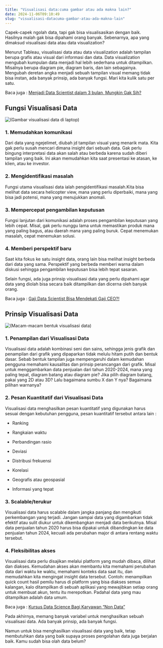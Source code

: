 ```yaml
---
title: "Visualisasi data:cuma gambar atau ada makna lain?"
date: 2024-11-06T09:10:49
slug: "visualisasi-datacuma-gambar-atau-ada-makna-lain"
---
```

Capek-capek ngolah data, tapi gak bisa visualisasikan dengan baik. Hasilnya malah gak bisa dipahami orang banyak. Sebenarnya, apa yang dimaksud visualisasi data atau data visualization?

Menurut Tableau, visualisasi data atau data visualization adalah tampilan berupa grafis atau visual dari informasi dan data. Data visualization mengubah kumpulan data menjadi hal lebih sederhana untuk ditampilkan. Misalnya berupa diagram pie, diagram baris, dan lain sebagainya. Mengubah deretan angka menjadi sebuah tampilan visual memang tidak bisa instan, ada banyak prinsip, ada banyak fungsi. Mari kita kulik satu per satu.

Baca juga : [Menjadi Data Scientist dalam 3 bulan, Mungkin Gak Sih?](https://startupcampus.id/blog/menjadi-data-scientist-hanya-dalam-3-bulan-mungkin-gak-sih/)

## Fungsi Visualisasi Data

![(Gambar visualisasi data di laptop)](https://lh7-us.googleusercontent.com/qSmbGqW742NXHN279C_7caPCLzE0o_dLLCULFPvNqnNjJ0AMoHFa9RVk-U2IeD4VoYK0evQjBPwOs_l6K8KOh5h0M7yA4N4QfpJtHFU9LavxCR4JpGHy_2e0R3T-yjKMUR2RLq4-FJLt-3zo6tlp9iA)

### 1. Memudahkan komunikasi

Dari data yang ngejelimet, diubah jd tampilan visual yang menarik mata. Kita gak perlu susah mencari dimana insight dari sebuah data. Gak perlu bingung interpretasi data akan salah atau berbeda karena sudah diberi tampilan yang baik. Ini akan memudahkan kita saat presentasi ke atasan, ke klien, atau ke investor.

### 2. Mengidentifikasi masalah

Fungsi utama visualisasi data ialah pengidentifikasi masalah.Kita bisa melihat data secara helicopter view, mana yang perlu diperbaiki, mana yang bisa jadi potensi, mana yang menujukkan anomali. 

### 3. Mempercepat pengambilan keputusan

Fungsi lanjutan dari komunikasi adalah proses pengambilan keputusan yang lebih cepat. Misal, gak perlu nunggu lama untuk memastikan produk mana yang paling bagus, atau daerah mana yang paling buruk. Cepat menemukan masalah, cepat menemukan solusi.

### 4. Memberi perspektif baru

Saat kita fokus ke satu insight data, orang lain bisa melihat insight berbeda dari data yang sama. Perspektif yang berbeda memberi warna dalam diskusi sehingga pengambilan keputusan bisa lebih tepat sasaran.

Selain fungsi, ada juga prinsip visualisasi data yang perlu dipahami agar data yang diolah bisa secara baik ditampilkan dan dicerna oleh banyak orang.

Baca juga : [Gaji Data Scientist Bisa Mendekati Gaji CEO?!](https://startupcampus.id/blog/gaji-data-scientist-bisa-mendekati-gaji-ceo/)

## Prinsip Visualisasi Data

![(Macam-macam bentuk visualisasi data)](https://lh7-us.googleusercontent.com/BkA7BMCnINQcxMC3AT0Y3lUHDZSHxLInCbTyU_IBe_HDzGJXxMdYSHZJfxo-Ua7TKE3XygfjXblmHlt5IbD33NiwezK5qznYl_PjAjiFkvBcJGWrghdHvaH2QMILh6tD9uSStNFlrjozZb3mpK0t8hk)

### 1. Penampilan dari Visualisasi Data 

Visualisasi data adalah kombinasi seni dan sains, sehingga jenis grafik dan penampilan dari grafik yang dipaparkan tidak melulu hitam putih dan bentuk dasar. Sebab bentuk tampilan juga mempengaruhi dalam kemudahan pengguna memahami kausalitas dan prinsip perancangan dari grafik. Misal untuk menggambarkan data penjualan dari tahun 2020-2024, mana yang paling tepat, diagram batang atau diagram pie? Jika pilih diagram batang, pakai yang 2D atau 3D? Lalu bagaimana sumbu X dan Y nya? Bagaimana pilihan warnanya?

### 2. Pesan Kuantitatif dari Visualisasi Data 

Visualisasi data menghasilkan pesan kuantitatif yang digunakan harus sesuai dengan kebutuhan pengguna, pesan kuantitatif tersebut antara lain : 

- Ranking 

- Rangkaian waktu

- Perbandingan rasio

- Deviasi

- Distribusi frekuensi

- Korelasi

- Geografis atau geospasial

- Informasi yang tepat 

### 3. Scalable/terukur 

Visualisasi data harus scalable dalam jangka panjang dan mengikuti perkembangan yang terjadi. Jangan sampai data yang digambarkan tidak efektif atau sulit diukur untuk dikembangkan menjadi data berikutnya. Misal data penjualan tahun 2020 harus bisa dipakai untuk dibandingkan ke data penjualan tahun 2024, kecuali ada perubahan major di antara rentang waktu tersebut.

### 4. Fleksibilitas akses 

Visualisasi data perlu disajikan melalui platform yang mudah dibaca, dilihat dan diakses. Kemudahan akses akan membantu kita memahami perubahan data dari waktu ke waktu, memahami konteks data saat itu, dan memudahkan kita mengingat insight data tersebut. Contoh: menampilkan quick count hasil pemilu harus di platform yang bisa diakses semua kalangan, kalo ditampilkan di sebuah aplikasi yang mewajibkan setiap orang untuk membuat akun, tentu itu merepotkan. Padahal data yang mau ditampilkan adalah data umum.

Baca juga : [Kursus Data Science Bagi Karyawan “Non Data”](https://startupcampus.id/blog/kursus-data-science-bagi-karyawan-non-data/)

Pada akhirnya, memang banyak variabel untuk menghasilkan sebuah visualisasi data. Ada banyak prinsip, ada banyak fungsi.

Namun untuk bisa menghasilkan visualisasi data yang baik, tetap membutuhkan data yang baik supaya proses pengolahan data juga berjalan baik. Kamu sudah bisa olah data belum?